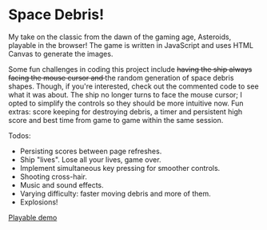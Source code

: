 # Space Debris!
My take on the classic from the dawn of the gaming age, Asteroids, playable in the browser! The game is written in JavaScript and uses HTML Canvas to generate the images.

Some fun challenges in coding this project include <strike>having the ship always facing the mouse cursor and </strike> the random generation of space debris shapes. Though, if you're interested, check out the commented code to see what it was about. The ship no longer turns to face the mouse cursor; I opted to simplify the controls so they should be more intuitive now. Fun extras: score keeping for destroying debris, a timer and persistent high score and best time from game to game within the same session.

Todos:
- Persisting scores between page refreshes.
- Ship "lives". Lose all your lives, game over.
- Implement simultaneous key pressing for smoother controls.
- Shooting cross-hair.
- Music and sound effects.
- Varying difficulty: faster moving debris and more of them.
- Explosions!




[Playable demo][live_link]

[live_link]: http://ctram.github.io/space_debris
